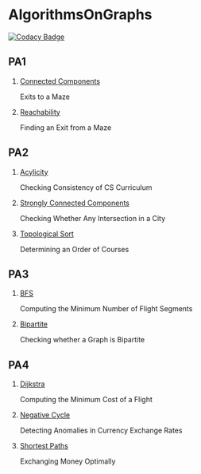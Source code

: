 # AlgorithmsOnGraphs

[![Codacy Badge](https://api.codacy.com/project/badge/Grade/505f37741f264d068bb1da5420656358)](https://www.codacy.com/app/gges5110/AlgorithmsOnGraphs?utm_source=github.com&utm_medium=referral&utm_content=gges5110/AlgorithmsOnGraphs&utm_campaign=badger)

## PA1

1. [Connected Components](https://github.com/gges5110/AlgorithmsOnGraphs/blob/master/PA1/connected_components/connected_components.cpp)

   Exits to a Maze

2. [Reachability](https://github.com/gges5110/AlgorithmsOnGraphs/blob/master/PA1/reachability/reachability.cpp)

   Finding an Exit from a Maze

## PA2

1. [Acylicity](https://github.com/gges5110/AlgorithmsOnGraphs/blob/master/PA2/acyclicity/acyclicity.cpp)

   Checking Consistency of CS Curriculum

2. [Strongly Connected Components](https://github.com/gges5110/AlgorithmsOnGraphs/blob/master/PA2/strongly_connected/strongly_connected.cpp)

   Checking Whether Any Intersection in a City

3. [Topological Sort](https://github.com/gges5110/AlgorithmsOnGraphs/blob/master/PA2/toposort/toposort.cpp)

   Determining an Order of Courses

## PA3

1. [BFS](https://github.com/gges5110/AlgorithmsOnGraphs/blob/master/PA3/bfs/bfs.cpp)

   Computing the Minimum Number of Flight Segments

2. [Bipartite](https://github.com/gges5110/AlgorithmsOnGraphs/blob/master/PA3/bipartite/bipartite.cpp)

   Checking whether a Graph is Bipartite

## PA4

1. [Dijkstra](https://github.com/gges5110/AlgorithmsOnGraphs/blob/master/PA4/dijkstra/dijkstra.cpp)

   Computing the Minimum Cost of a Flight

2. [Negative Cycle](https://github.com/gges5110/AlgorithmsOnGraphs/blob/master/PA4/negative_cycle/negative_cycle.cpp)

   Detecting Anomalies in Currency Exchange Rates

3. [Shortest Paths](https://github.com/gges5110/AlgorithmsOnGraphs/blob/master/PA4/shortest_paths/shortest_paths.cpp)

   Exchanging Money Optimally

